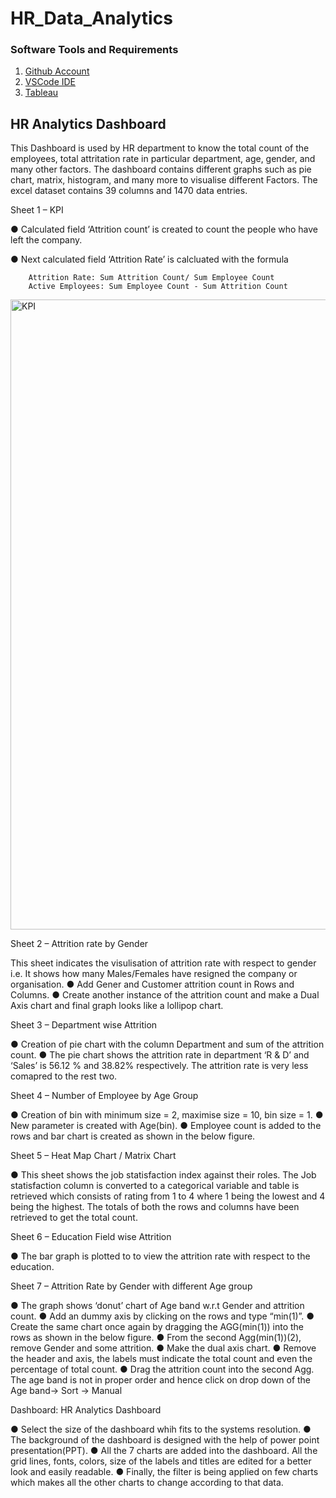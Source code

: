 # HR_Data_Analytics

### Software Tools and Requirements

1. [Github Account](https://github.com)
2. [VSCode IDE](https://code.visualstudio.com)
3. [Tableau](https://tableau.com)

## HR Analytics Dashboard

This Dashboard is used by HR department to know the total count of the employees, total attritation rate in particular department, age, gender, and many other factors. The dashboard contains different graphs such as pie chart, matrix, histogram, and many more to visualise different Factors. The excel dataset contains 39 columns and 1470 data entries.

Sheet 1 – KPI

●	Calculated field ‘Attrition count’ is created to count the people who have left the company.

●	Next calculated field ‘Attrition Rate’ is calcluated with the formula

 		Attrition Rate: Sum Attrition Count/ Sum Employee Count
		Active Employees: Sum Employee Count - Sum Attrition Count

<img width="1008" alt="KPI" src="https://user-images.githubusercontent.com/69414362/219811766-4fa724c8-37cf-47bd-8f9f-439a91736508.png">

Sheet 2 – Attrition rate by Gender

This sheet indicates the visulisation of attrition rate with respect to gender i.e. It shows how many Males/Females have resigned the company or organisation. 
●	Add Gener and Customer attrition count in Rows and Columns. 
●	Create another instance of the attrition count and make a Dual Axis chart and final graph looks like a lollipop chart.


Sheet 3 – Department wise Attrition

●	Creation of pie chart with the column Department and sum of the attrition count.
●	The pie chart shows the attrition rate in department ‘R & D’ and ‘Sales’ is 56.12 % and 38.82% respectively. The attrition rate is very less comapred to the rest two.


Sheet 4 – Number of Employee by Age Group

●	Creation of bin with minimum size = 2, maximise size = 10, bin size = 1.
●	New parameter is created with Age(bin).
●	Employee count is added to the rows and bar chart is created as shown in the below figure.

Sheet 5 – Heat Map Chart / Matrix Chart

●	This sheet shows the job statisfaction index against their roles. The Job statisfaction column is converted to a categorical variable and table is retrieved which consists of rating from 1 to 4 where 1 being the lowest and 4 being the highest. The totals of both the rows and columns have been retrieved to get the total count.

Sheet 6  – Education Field wise Attrition

●	The bar graph is plotted to to view the attrition rate with respect to the education.

Sheet 7  – Attrition Rate by Gender with different Age group

●	The graph shows ‘donut’ chart of Age band w.r.t Gender and attrition count.
●	Add an dummy axis by clicking on the rows and type “min(1)”.
●	Create the same chart once again by dragging the AGG(min(1)) into the rows as shown in the below figure.
●         From the second Agg(min(1))(2), remove Gender and some attrition.
●	Make the dual axis chart.
●	Remove the header and axis, the labels must indicate the total count and even the percentage of total count.
●	Drag the attrition count into the second Agg. The age band is not in proper order and hence click on drop down of the Age band-> Sort -> Manual 

Dashboard: HR Analytics Dashboard

●	Select the size of the dashboard whih fits to the systems resolution.
●	The background of the dashboard is designed with the help of power point presentation(PPT).
●	All the 7 charts are added into the dashboard. All the grid lines, fonts, colors, size of the labels and titles are edited for a better look and easily readable.
●	Finally, the filter is being applied on few charts which makes all the other charts to change according to that data.












          





